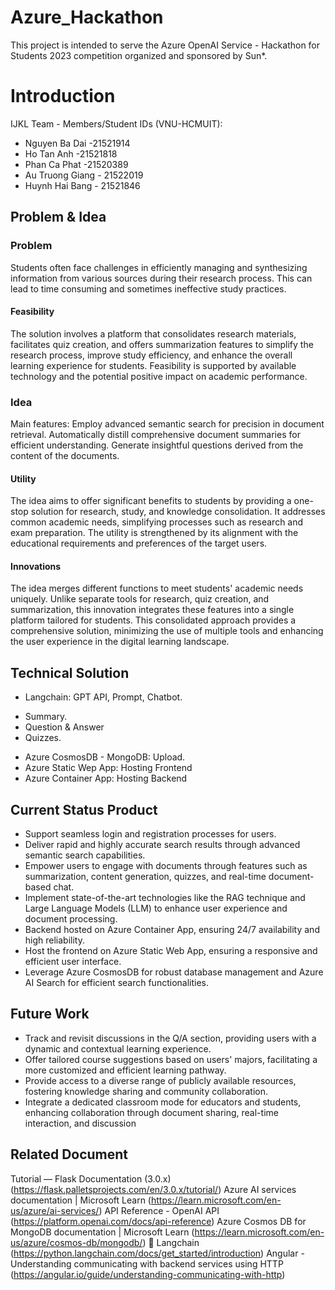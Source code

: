 # Azure_Hackathon
This project is intended to serve the Azure OpenAI Service - Hackathon for Students 2023 competition organized and sponsored by Sun*.

# Introduction
IJKL Team - Members/Student IDs (VNU-HCMUIT):
- Nguyen Ba Dai -21521914
- Ho Tan Anh -21521818
- Phan Ca Phat -21520389
- Au Truong Giang - 21522019 
- Huynh Hai Bang - 21521846 

## Problem & Idea
### Problem
Students often face challenges in efficiently managing and synthesizing information from various sources during their research process. This can lead to time consuming and sometimes ineffective study practices. 

#### Feasibility
The solution involves a platform that consolidates research materials, facilitates quiz creation, and offers summarization features to simplify the research process, improve study efficiency, and enhance the overall learning experience for students. Feasibility is supported by available technology and the potential positive impact on academic performance.

### Idea
Main features:
Employ advanced semantic search for precision in document retrieval.
Automatically distill comprehensive document summaries for efficient understanding.
Generate insightful questions derived from the content of the documents.

#### Utility
The idea aims to offer significant benefits to students by providing a one-stop solution for research, study, and knowledge consolidation. It addresses common academic needs, simplifying processes such as research and exam preparation. The utility is strengthened by its alignment with the educational requirements and preferences of the target users.

#### Innovations
The idea merges different functions to meet students' academic needs uniquely. Unlike separate tools for research, quiz creation, and summarization, this innovation integrates these features into a single platform tailored for students. This consolidated approach provides a comprehensive solution, minimizing the use of multiple tools and enhancing the user experience in the digital learning landscape.

## Technical Solution
- Langchain: GPT API, Prompt, Chatbot.
+ Summary.
+ Question & Answer
+ Quizzes.

- Azure CosmosDB - MongoDB: Upload.
- Azure Static Wep App: Hosting Frontend
- Azure Container App: Hosting Backend

## Current Status Product
- Support seamless login and registration processes for users.
- Deliver rapid and highly accurate search results through advanced semantic search capabilities.
- Empower users to engage with documents through features such as summarization, content generation, quizzes, and real-time document-based chat.
- Implement state-of-the-art technologies like the RAG technique and Large Language Models (LLM) to enhance user experience and document processing.
- Backend hosted on Azure Container App, ensuring 24/7 availability and high reliability.
- Host the frontend on Azure Static Web App, ensuring a responsive and efficient user interface.
- Leverage Azure CosmosDB for robust database management and Azure AI Search for efficient search functionalities.

## Future Work
- Track and revisit discussions in the Q/A section, providing users with a dynamic and contextual learning experience.
- Offer tailored course suggestions based on users' majors, facilitating a more customized and efficient learning pathway.
- Provide access to a diverse range of publicly available resources, fostering knowledge sharing and community collaboration.
- Integrate a dedicated classroom mode for educators and students, enhancing collaboration through document sharing, real-time interaction, and discussion

## Related Document
Tutorial — Flask Documentation (3.0.x) (https://flask.palletsprojects.com/en/3.0.x/tutorial/)
Azure AI services documentation | Microsoft Learn (https://learn.microsoft.com/en-us/azure/ai-services/)
API Reference - OpenAI API (https://platform.openai.com/docs/api-reference)
Azure Cosmos DB for MongoDB documentation | Microsoft Learn (https://learn.microsoft.com/en-us/azure/cosmos-db/mongodb/)
️🔗 Langchain (https://python.langchain.com/docs/get_started/introduction)
Angular - Understanding communicating with backend services using HTTP (https://angular.io/guide/understanding-communicating-with-http)
